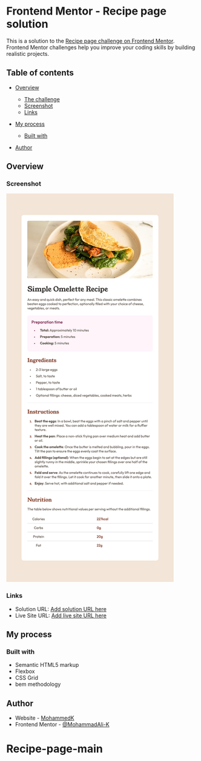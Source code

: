 # Frontend Mentor - Recipe page solution

This is a solution to the [Recipe page challenge on Frontend Mentor](https://www.frontendmentor.io/challenges/recipe-page-KiTsR8QQKm). Frontend Mentor challenges help you improve your coding skills by building realistic projects.

## Table of contents

- [Overview](#overview)
  - [The challenge](#the-challenge)
  - [Screenshot](#screenshot)
  - [Links](#links)
- [My process](#my-process)

  - [Built with](#built-with)

- [Author](#author)

## Overview

### Screenshot

![](./assets/images/recipe-page-desktop.png)

### Links

- Solution URL: [Add solution URL here](http://127.0.0.1:5500/)
- Live Site URL: [Add live site URL here](https://recipe-page-main-psi-beryl.vercel.app/)

## My process

### Built with

- Semantic HTML5 markup
- Flexbox
- CSS Grid
- bem methodology

## Author

- Website - [MohammedK](https://recipe-page-main-psi-beryl.vercel.app/)
- Frontend Mentor - [@MohammadAli-K](https://www.frontendmentor.io/profile/yourusername)

# Recipe-page-main
